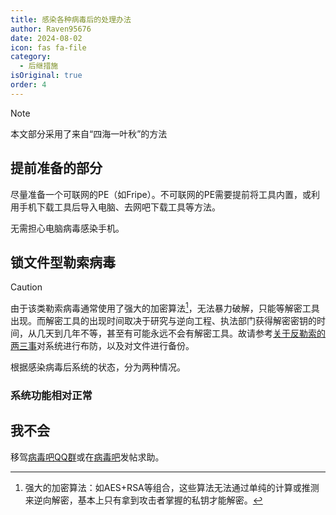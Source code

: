 ```yaml
---
title: 感染各种病毒后的处理办法
author: Raven95676
date: 2024-08-02
icon: fas fa-file
category:
  - 后继措施
isOriginal: true
order: 4
---
```

> [!note]
> 本文部分采用了来自“四海一叶秋”的方法

## 提前准备的部分

尽量准备一个可联网的PE（如Fripe）。不可联网的PE需要提前将工具内置，或利用手机下载工具后导入电脑、去网吧下载工具等方法。

无需担心电脑病毒感染手机。

## 锁文件型勒索病毒

> [!caution]
> 由于该类勒索病毒通常使用了强大的加密算法[^first]，无法暴力破解，只能等解密工具出现。而解密工具的出现时间取决于研究与逆向工程、执法部门获得解密密钥的时间，从几天到几年不等，甚至有可能永远不会有解密工具。故请参考[关于反勒索的两三事](https://raven95676.github.io/prevention/5_ransomware_prevention.html)对系统进行布防，以及对文件进行备份。

根据感染病毒后系统的状态，分为两种情况。

### 系统功能相对正常

## 我不会

移驾[病毒吧QQ群](https://docs.qq.com/doc/DTHZzdVlRVnFsZnNT)或在[病毒吧](https://tieba.baidu.com/f?kw=%E7%97%85%E6%AF%92&fr=index)发帖求助。

[^first]:强大的加密算法：如AES+RSA等组合，这些算法无法通过单纯的计算或推测来逆向解密，基本上只有拿到攻击者掌握的私钥才能解密。
